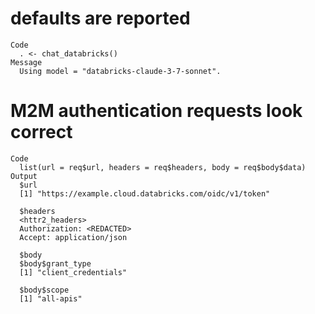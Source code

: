 # defaults are reported

    Code
      . <- chat_databricks()
    Message
      Using model = "databricks-claude-3-7-sonnet".

# M2M authentication requests look correct

    Code
      list(url = req$url, headers = req$headers, body = req$body$data)
    Output
      $url
      [1] "https://example.cloud.databricks.com/oidc/v1/token"
      
      $headers
      <httr2_headers>
      Authorization: <REDACTED>
      Accept: application/json
      
      $body
      $body$grant_type
      [1] "client_credentials"
      
      $body$scope
      [1] "all-apis"
      
      

